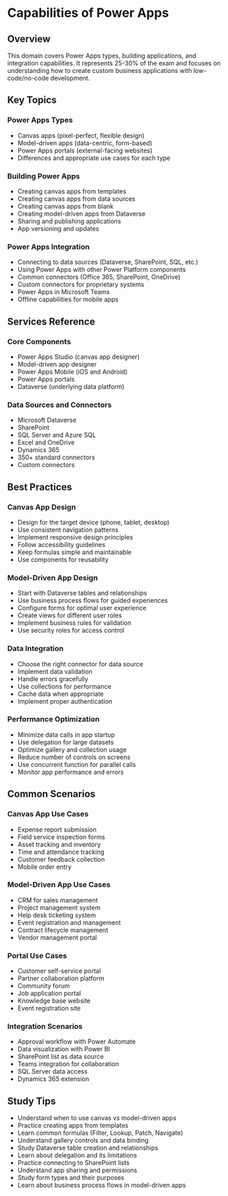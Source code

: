 # Capabilities of Power Apps

## Overview
This domain covers Power Apps types, building applications, and integration capabilities. It represents 25-30% of the exam and focuses on understanding how to create custom business applications with low-code/no-code development.

## Key Topics

### Power Apps Types
- Canvas apps (pixel-perfect, flexible design)
- Model-driven apps (data-centric, form-based)
- Power Apps portals (external-facing websites)
- Differences and appropriate use cases for each type

### Building Power Apps
- Creating canvas apps from templates
- Creating canvas apps from data sources
- Creating canvas apps from blank
- Creating model-driven apps from Dataverse
- Sharing and publishing applications
- App versioning and updates

### Power Apps Integration
- Connecting to data sources (Dataverse, SharePoint, SQL, etc.)
- Using Power Apps with other Power Platform components
- Common connectors (Office 365, SharePoint, OneDrive)
- Custom connectors for proprietary systems
- Power Apps in Microsoft Teams
- Offline capabilities for mobile apps

## Services Reference

### Core Components
- Power Apps Studio (canvas app designer)
- Model-driven app designer
- Power Apps Mobile (iOS and Android)
- Power Apps portals
- Dataverse (underlying data platform)

### Data Sources and Connectors
- Microsoft Dataverse
- SharePoint
- SQL Server and Azure SQL
- Excel and OneDrive
- Dynamics 365
- 350+ standard connectors
- Custom connectors

## Best Practices

### Canvas App Design
- Design for the target device (phone, tablet, desktop)
- Use consistent navigation patterns
- Implement responsive design principles
- Follow accessibility guidelines
- Keep formulas simple and maintainable
- Use components for reusability

### Model-Driven App Design
- Start with Dataverse tables and relationships
- Use business process flows for guided experiences
- Configure forms for optimal user experience
- Create views for different user roles
- Implement business rules for validation
- Use security roles for access control

### Data Integration
- Choose the right connector for data source
- Implement data validation
- Handle errors gracefully
- Use collections for performance
- Cache data when appropriate
- Implement proper authentication

### Performance Optimization
- Minimize data calls in app startup
- Use delegation for large datasets
- Optimize gallery and collection usage
- Reduce number of controls on screens
- Use concurrent function for parallel calls
- Monitor app performance and errors

## Common Scenarios

### Canvas App Use Cases
- Expense report submission
- Field service inspection forms
- Asset tracking and inventory
- Time and attendance tracking
- Customer feedback collection
- Mobile order entry

### Model-Driven App Use Cases
- CRM for sales management
- Project management system
- Help desk ticketing system
- Event registration and management
- Contract lifecycle management
- Vendor management portal

### Portal Use Cases
- Customer self-service portal
- Partner collaboration platform
- Community forum
- Job application portal
- Knowledge base website
- Event registration site

### Integration Scenarios
- Approval workflow with Power Automate
- Data visualization with Power BI
- SharePoint list as data source
- Teams integration for collaboration
- SQL Server data access
- Dynamics 365 extension

## Study Tips

- Understand when to use canvas vs model-driven apps
- Practice creating apps from templates
- Learn common formulas (Filter, Lookup, Patch, Navigate)
- Understand gallery controls and data binding
- Study Dataverse table creation and relationships
- Learn about delegation and its limitations
- Practice connecting to SharePoint lists
- Understand app sharing and permissions
- Study form types and their purposes
- Learn about business process flows in model-driven apps
